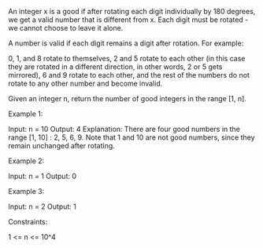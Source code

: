 An integer x is a good if after rotating each digit individually by 180
degrees, we get a valid number that is different from x. Each digit must be
rotated - we cannot choose to leave it alone.

A number is valid if each digit remains a digit after rotation. For
example:


0, 1, and 8 rotate to themselves,
2 and 5 rotate to each other (in this case they are rotated in a different
direction, in other words, 2 or 5 gets mirrored),
6 and 9 rotate to each other, and
the rest of the numbers do not rotate to any other number and become
invalid.


Given an integer n, return the number of good integers in the range [1,
n].


Example 1:


Input: n = 10
Output: 4
Explanation: There are four good numbers in the range [1, 10] : 2, 5, 6, 9.
Note that 1 and 10 are not good numbers, since they remain unchanged after
rotating.


Example 2:


Input: n = 1
Output: 0


Example 3:


Input: n = 2
Output: 1



Constraints:


1 <= n <= 10^4




